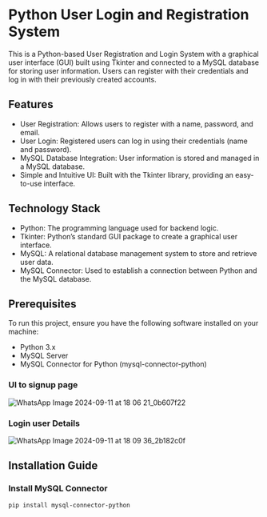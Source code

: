 # Python User Login and Registration System

This is a Python-based User Registration and Login System with a graphical user interface (GUI) built using Tkinter and connected to a MySQL database for storing user information. Users can register with their credentials and log in with their previously created accounts.

## Features

* User Registration: Allows users to register with a name, password, and email.
* User Login: Registered users can log in using their credentials (name and password).
* MySQL Database Integration: User information is stored and managed in a MySQL database.
* Simple and Intuitive UI: Built with the Tkinter library, providing an easy-to-use interface.

## Technology Stack

* Python: The programming language used for backend logic.
* Tkinter: Python’s standard GUI package to create a graphical user interface.
* MySQL: A relational database management system to store and retrieve user data.
* MySQL Connector: Used to establish a connection between Python and the MySQL database.

## Prerequisites

To run this project, ensure you have the following software installed on your machine:

* Python 3.x
* MySQL Server
* MySQL Connector for Python (mysql-connector-python)

### UI to signup page 
![WhatsApp Image 2024-09-11 at 18 06 21_0b607f22](https://github.com/user-attachments/assets/f2e52ea3-e832-4ec1-a709-33181fd7df03)

### Login user Details

![WhatsApp Image 2024-09-11 at 18 09 36_2b182c0f](https://github.com/user-attachments/assets/0b2f355d-8147-4114-868b-800ff8380c23)


## Installation Guide

### Install MySQL Connector
```bash
pip install mysql-connector-python




